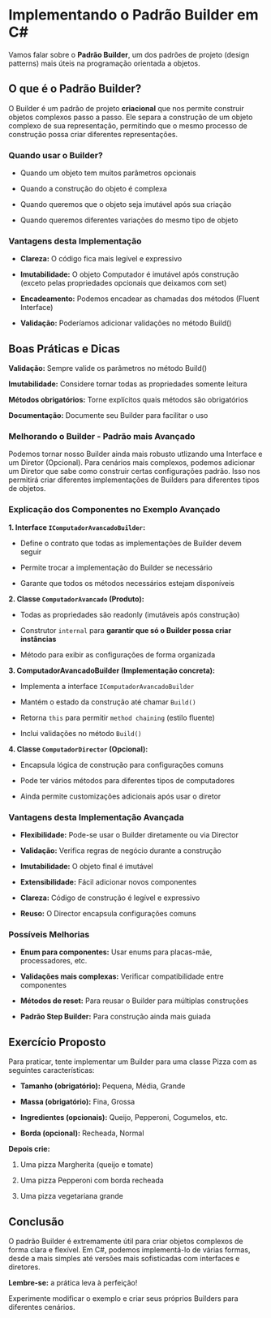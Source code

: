 ﻿# Implementando o Padrão Builder em C#

Vamos falar sobre o **Padrão Builder**, um dos padrões de projeto (design patterns) mais úteis na programação orientada a objetos. 

## O que é o Padrão Builder?

O Builder é um padrão de projeto **criacional** que nos permite construir objetos complexos passo a passo. 
Ele separa a construção de um objeto complexo de sua representação, permitindo que o mesmo processo de construção possa criar diferentes representações.

### Quando usar o Builder?

- Quando um objeto tem muitos parâmetros opcionais

- Quando a construção do objeto é complexa

- Quando queremos que o objeto seja imutável após sua criação

- Quando queremos diferentes variações do mesmo tipo de objeto

### Vantagens desta Implementação

- **Clareza:** O código fica mais legível e expressivo

- **Imutabilidade:** O objeto Computador é imutável após construção (exceto pelas propriedades opcionais que deixamos com set)

- **Encadeamento:** Podemos encadear as chamadas dos métodos (Fluent Interface)

- **Validação:** Poderíamos adicionar validações no método Build()

## Boas Práticas e Dicas

**Validação:** Sempre valide os parâmetros no método Build()

**Imutabilidade:** Considere tornar todas as propriedades somente leitura

**Métodos obrigatórios:** Torne explícitos quais métodos são obrigatórios

**Documentação:** Documente seu Builder para facilitar o uso

### Melhorando o Builder - Padrão mais Avançado

Podemos tornar nosso Builder ainda mais robusto utlizando uma Interface e um Diretor (Opcional). 
Para cenários mais complexos, podemos adicionar um Diretor que sabe como construir certas configurações padrão.
Isso nos permitirá criar diferentes implementações de Builders para diferentes tipos de objetos.

### Explicação dos Componentes no Exemplo Avançado

**1. Interface `IComputadorAvancadoBuilder`:**

- Define o contrato que todas as implementações de Builder devem seguir

- Permite trocar a implementação do Builder se necessário

- Garante que todos os métodos necessários estejam disponíveis

**2. Classe `ComputadorAvancado` (Produto):**

- Todas as propriedades são readonly (imutáveis após construção)

- Construtor `internal` para **garantir que só o Builder possa criar instâncias**

- Método para exibir as configurações de forma organizada

**3. ComputadorAvancadoBuilder (Implementação concreta):**

- Implementa a interface `IComputadorAvancadoBuilder`

- Mantém o estado da construção até chamar `Build()`

- Retorna `this` para permitir `method chaining` (estilo fluente)

- Inclui validações no método `Build()`

**4. Classe `ComputadorDirector` (Opcional):**

- Encapsula lógica de construção para configurações comuns

- Pode ter vários métodos para diferentes tipos de computadores

- Ainda permite customizações adicionais após usar o diretor

### Vantagens desta Implementação Avançada

- **Flexibilidade:** Pode-se usar o Builder diretamente ou via Director

- **Validação:** Verifica regras de negócio durante a construção

- **Imutabilidade:** O objeto final é imutável

- **Extensibilidade:** Fácil adicionar novos componentes

- **Clareza:** Código de construção é legível e expressivo

- **Reuso:** O Director encapsula configurações comuns

### Possíveis Melhorias

- **Enum para componentes:** Usar enums para placas-mãe, processadores, etc.

- **Validações mais complexas:** Verificar compatibilidade entre componentes

- **Métodos de reset:** Para reusar o Builder para múltiplas construções

- **Padrão Step Builder:** Para construção ainda mais guiada

## Exercício Proposto

Para praticar, tente implementar um Builder para uma classe Pizza com as seguintes características:

- **Tamanho (obrigatório):** Pequena, Média, Grande

- **Massa (obrigatório):** Fina, Grossa

- **Ingredientes (opcionais):** Queijo, Pepperoni, Cogumelos, etc.

- **Borda (opcional):** Recheada, Normal

**Depois crie:**

1. Uma pizza Margherita (queijo e tomate)

2. Uma pizza Pepperoni com borda recheada

3. Uma pizza vegetariana grande

## Conclusão

O padrão Builder é extremamente útil para criar objetos complexos de forma clara e flexível. 
Em C#, podemos implementá-lo de várias formas, desde a mais simples até versões mais sofisticadas com interfaces e diretores.

**Lembre-se:** a prática leva à perfeição! 

Experimente modificar o exemplo e criar seus próprios Builders para diferentes cenários.
